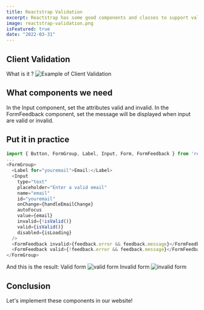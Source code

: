 ```yaml
---
title: Reactstrap Validation
excerpt: Reactstrap has some good components and classes to support validate form. We should try to use these to make our website become better.
image: reactstrap-validation.png
isFeatured: true
date: "2022-03-31"
---
```


## Client Validation

What is it ?
![Example of Client Validation](what-is-form-validation.png)

## What components we need

In the Input component, set the attributes valid and invalid.
In the FormFeedback component, set the message will be displayed when input are valid or invalid.

## Put it in practice

```js
import { Button, FormGroup, Label, Input, Form, FormFeedback } from 'reactstrap';
...
<FormGroup>
  <Label for="youremail">Email:</Label>
  <Input
    type="text"
    placeholder="Enter a valid email"
    name="email"
    id="youremail"
    onChange={handleEmailChange}
    autoFocus
    value={email}
    invalid={!isValid()}
    valid={isValid()}
    disabled={isLoading}
  />
  <FormFeedback invalid>{feedback.error && feedback.message}</FormFeedback>
  <FormFeedback valid>{!feedback.error && feedback.message}</FormFeedback>
</FormGroup>
```

And this is the result:
Valid form
![valid form](valid-form.png)
Invalid form
![invalid form](invalid-form.png)

## Conclusion

Let's implement these components in our website!
